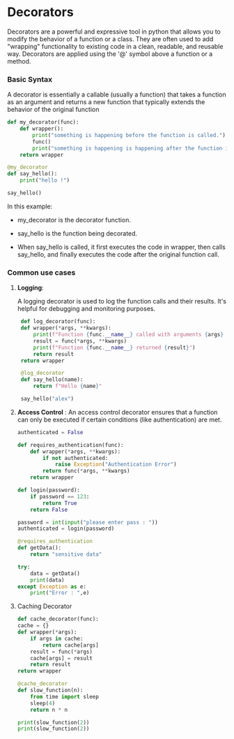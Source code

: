 # Decorators

Decorators are a powerful and expressive tool in python that allows you to modify the behavior of a function or a class. They are often used to add "wrapping" functionality to existing code in a clean, readable, and reusable way. Decorators are applied using the '@' symbol above a function or a method.

### Basic Syntax

A decorator is essentially a callable (usually a function) that takes a function as an argument and returns a new function that typically extends the behavior of the original function

```python
def my_decorator(func):
    def wrapper():
        print("something is happening before the function is called.")
        func()
        print("something is happening is happening after the function is called.")
    return wrapper

@my_decorator
def say_hello():
    print("hello !")

say_hello()
```

In this example:

- my_decorator is the decorator function.

- say_hello is the function being decorated.

- When say_hello is called, it first executes the code in wrapper, then calls say_hello, and finally executes the code after the original function call.

### Common use cases

1. **Logging**:

   A logging decorator is used to log the function calls and their results. It's helpful for debugging and monitoring purposes.

   ```python
    def log_decorator(func):
    def wrapper(*args, **kwargs):
        print(f"Function {func.__name__} called with arguments {args} and {kwargs}")
        result = func(*args, **kwargs)
        print(f"Function {func.__name__} returned {result}")
        return result
    return wrapper

    @log_decorator
    def say_hello(name):
        return f"Hello {name}"

    say_hello("alex")
   ```

2. **Access Control** :
   An access control decorator ensures that a function can only be executed if certain conditions (like authentication) are met.

   ```python
   authenticated = False

   def requires_authentication(func):
       def wrapper(*args, **kwargs):
           if not authenticated:
               raise Exception("Authentication Error")
           return func(*args, **kwargs)
       return wrapper

   def login(password):
       if password == 123:
           return True
       return False

   password = int(input("please enter pass : "))
   authenticated = login(password)

   @requires_authentication
   def getData():
       return "sensitive data"

   try:
       data = getData()
       print(data)
   except Exception as e:
       print("Error : ",e)

   ```

3. Caching Decorator

   ```python
   def cache_decorator(func):
   cache = {}
   def wrapper(*args):
       if args in cache:
           return cache[args]
       result = func(*args)
       cache[args] = result
       return result
   return wrapper

   @cache_decorator
   def slow_function(n):
       from time import sleep
       sleep(4)
       return n * n

   print(slow_function(2))
   print(slow_function(2))
   ```
